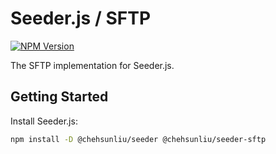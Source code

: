 # Seeder.js / SFTP

[![NPM Version](https://img.shields.io/npm/v/%40chehsunliu%2Fseeder-sftp?style=flat-square)](https://www.npmjs.com/package/@chehsunliu/seeder-sftp)

The SFTP implementation for Seeder.js.

## Getting Started

Install Seeder.js:

```sh
npm install -D @chehsunliu/seeder @chehsunliu/seeder-sftp
```
